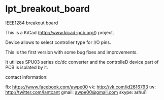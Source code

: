 lpt_breakout_board
==================

IEEE1284 breakout board

This is a KiCad (http://www.kicad-pcb.org/) project.

Device allows to select controller type for I/O pins.

This is the first version with some bug fixes and improvements.

It utilizes SPU03 series dc/dc converter and the controlleD device part of PCB is isolated by it.

contact information:

fb: https://www.facebook.com/awpe00
vk: http://vk.com/id2616793
tw: http://twitter.com/lantcant
gmail: awpe00@gmail.com
skype: arhui1
